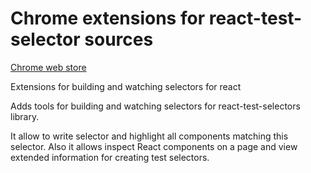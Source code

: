 # Chrome extensions for react-test-selector sources

[Chrome web store](https://chrome.google.com/webstore/detail/react-test-selectors-exte/idkhibimkohnbdblccblmbjooacpbieg)

Extensions for building and watching selectors for react

Adds tools for building and watching selectors for react-test-selectors library.

It allow to write selector and highlight all components matching this selector. 
Also it allows inspect React components on a page and view extended information for creating test selectors.

